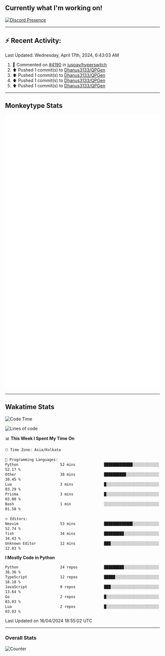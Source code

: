 ## Currently what I'm working on!
[![Discord Presence](https://lanyard.cnrad.dev/api/534981034400284712)](https://discord.com/users/534981034400284712)

---

## :zap: Recent Activity:
<!--RECENT_ACTIVITY:last_update-->
Last Updated: Wednesday, April 17th, 2024, 6:43:03 AM
<!--RECENT_ACTIVITY:last_update_end-->
<!--RECENT_ACTIVITY:start-->
1. 💬 Commented on [#4190](https://github.com/juspay/hyperswitch/pull/4190#issuecomment-2036205856) in [juspay/hyperswitch](https://github.com/juspay/hyperswitch)<br>
2. ⬆️ Pushed 1 commit(s) to [Dhanus3133/QPGen](https://github.com/Dhanus3133/QPGen)<br>
3. ⬆️ Pushed 1 commit(s) to [Dhanus3133/QPGen](https://github.com/Dhanus3133/QPGen)<br>
4. ⬆️ Pushed 1 commit(s) to [Dhanus3133/QPGen](https://github.com/Dhanus3133/QPGen)<br>
5. ⬆️ Pushed 1 commit(s) to [Dhanus3133/QPGen](https://github.com/Dhanus3133/QPGen)<br>
<!--RECENT_ACTIVITY:end-->

---

## Monkeytype Stats
<a href="https://monkeytype.com/profile/dhanus">
  <img src="https://raw.githubusercontent.com/Dhanus3133/Dhanus3133/monkeytype/monkeytype-lbpb.svg" alt="Monkeytype Profile" />
</a>

---

## Wakatime Stats
<!--START_SECTION:waka-->
![Code Time](http://img.shields.io/badge/Code%20Time-1%2C778%20hrs%2015%20mins-blue)

![Lines of code](https://img.shields.io/badge/From%20Hello%20World%20I%27ve%20Written-4.9%20million%20lines%20of%20code-blue)

📊 **This Week I Spent My Time On** 

```text
🕑︎ Time Zone: Asia/Kolkata

💬 Programming Languages: 
Python                   52 mins             █████████████░░░░░░░░░░░░   52.17 % 
Other                    38 mins             ██████████░░░░░░░░░░░░░░░   38.45 % 
Lua                      3 mins              █░░░░░░░░░░░░░░░░░░░░░░░░   03.29 % 
Prisma                   3 mins              █░░░░░░░░░░░░░░░░░░░░░░░░   03.00 % 
Bash                     1 min               ░░░░░░░░░░░░░░░░░░░░░░░░░   01.58 % 

🔥 Editors: 
Neovim                   53 mins             █████████████░░░░░░░░░░░░   52.74 % 
fish                     34 mins             █████████░░░░░░░░░░░░░░░░   34.43 % 
Unknown Editor           12 mins             ███░░░░░░░░░░░░░░░░░░░░░░   12.83 % 
```

**I Mostly Code in Python** 

```text
Python                   24 repos            █████████░░░░░░░░░░░░░░░░   36.36 % 
TypeScript               12 repos            █████░░░░░░░░░░░░░░░░░░░░   18.18 % 
JavaScript               9 repos             ███░░░░░░░░░░░░░░░░░░░░░░   13.64 % 
Go                       2 repos             █░░░░░░░░░░░░░░░░░░░░░░░░   03.03 % 
Lua                      2 repos             █░░░░░░░░░░░░░░░░░░░░░░░░   03.03 % 
```




 Last Updated on 16/04/2024 18:55:02 UTC
<!--END_SECTION:waka-->
---

### Overall Stats

<img src="https://moe-counter.glitch.me/get/@Dhanus3133?theme=asoul" alt="Counter" />
